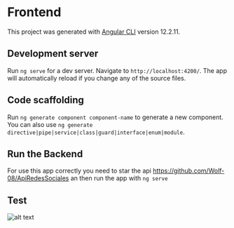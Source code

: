 # Frontend

This project was generated with [Angular CLI](https://github.com/angular/angular-cli) version 12.2.11.

## Development server

Run `ng serve` for a dev server. Navigate to `http://localhost:4200/`. The app will automatically reload if you change any of the source files.

## Code scaffolding

Run `ng generate component component-name` to generate a new component. You can also use `ng generate directive|pipe|service|class|guard|interface|enum|module`.

## Run the Backend

For use this app correctly you need to star the api https://github.com/Wolf-08/ApiRedesSociales an then run the app  with `ng serve`

## Test
![alt text](assets/encuest1.png)